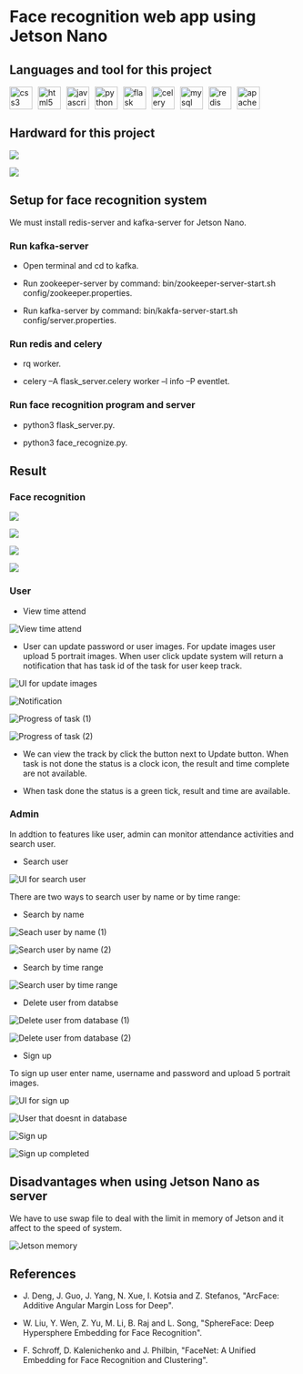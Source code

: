 # Face recognition web app using Jetson Nano

## Languages and tool for this project

<div style="display: flex; flex-direction: row; justify-content: flex-start; gap: 10px;"><a href="https://www.w3schools.com/css/" target="_blank" rel="noreferrer"> <img src="https://raw.githubusercontent.com/devicons/devicon/master/icons/css3/css3-original-wordmark.svg" alt="css3" width="40" height="40"/> </a><a href="https://www.w3.org/html/" target="_blank" rel="noreferrer"> <img src="https://raw.githubusercontent.com/devicons/devicon/master/icons/html5/html5-original-wordmark.svg" alt="html5" width="40" height="40"/> </a><a href="https://developer.mozilla.org/en-US/docs/Web/JavaScript" target="_blank" rel="noreferrer"> <img src="https://raw.githubusercontent.com/devicons/devicon/master/icons/javascript/javascript-original.svg" alt="javascript" width="40" height="40"/> </a><a href="https://www.python.org/" target="_blank" rel="noreferrer"><img src="https://s3.dualstack.us-east-2.amazonaws.com/pythondotorg-assets/media/files/python-logo-only.svg" alt="python" width="40" height="40"/></a><a href="https://flask.palletsprojects.com/en/3.0.x/" target="_blank" rel="noreferrer"><img src="./result/Flask.png" alt="flask" width="40" height="40"/></a><a href="https://docs.celeryq.dev/en/stable/getting-started/introduction.html" target="_blank" rel="noreferrer"><img src="https://raw.githubusercontent.com/celery/celery/master/docs/images/celery_512.png" alt="celery" width="40" height="40"/></a><a href="https://www.mysql.com/"><img src="./result/MySQL.png" alt="mysql" width="40" height="40"/></a><a><img src="./result/Redis.png" alt="redis" width="40" height="40"/></a><a><img src="./result/Apache Kafka.png" alt="apache kafka" width="40" height="40"/></a></div>

## Hardward for this project

![](./result/JETSON-NANO-B01-a-800x800.jpg)

![](./result/Intel-RealSense-D435i.jpg)

## Setup for face recognition system

We must install redis-server and kafka-server for Jetson Nano.

### Run kafka-server

- Open terminal and cd to kafka.

- Run zookeeper-server by command: bin/zookeeper-server-start.sh
  config/zookeeper.properties.

- Run kafka-server by command: bin/kakfa-server-start.sh config/server.properties.

### Run redis and celery

- rq worker.

- celery –A flask_server.celery worker –l info –P eventlet.

### Run face recognition program and server

- python3 flask_server.py.

- python3 face_recognize.py.

## Result

### Face recognition

![](./result/Screenshot%202023-08-21%20110944.png)

![](./result/Screenshot%202023-08-21%20111305.png)

![](./result/Screenshot%202023-08-21%20111359.png)

![](./result/Screenshot%202023-08-21%20111444.png)

### User

- View time attend

![](./result/Screenshot%202023-08-21%20111602.png "View time attend")

- User can update password or user images. For update images user upload 5 portrait images. When user click update system will return a notification that has task id of the task for user keep track.

![](./result/Screenshot%202023-08-21%20112023.png "UI for update images")

![](./result/Screenshot%202023-09-19%20201117.png "Notification")

![](./result/Screenshot%202023-09-19%20202043.png "Progress of task (1)")

![](./result/Screenshot%202023-09-19%20202316.png "Progress of task (2)")

- We can view the track by click the button next to Update button. When task is not done the status is a clock icon, the result and time complete are not available.

- When task done the status is a green tick, result and time are available.

### Admin

In addtion to features like user, admin can monitor attendance activities and search user.

- Search user

![](./result/Screenshot%202023-08-21%20112655.png "UI for search user")

There are two ways to search user by name or by time range:

- Search by name

![](./result/Screenshot%202023-08-21%20112855.png "Seach user by name (1)")

![](./result/Screenshot%202023-08-21%20112916.png "Search user by name (2)")

- Search by time range

![](./result/Screenshot%202023-08-21%20113500.png "Search user by time range")

- Delete user from databse

![](./result/Screenshot%202023-08-21%20113159.png "Delete user from database (1)")

![](./result/Screenshot%202023-08-21%20113412.png "Delete user from database (2)")

- Sign up

To sign up user enter name, username and password and upload 5 portrait images.

![](./result/Screenshot%202023-09-19%20215526.png "UI for sign up")

![](./result/Screenshot%202023-08-21%20113827.png "User that doesnt in database")

![](./result/Screenshot%202023-09-19%20223242.png "Sign up")

![](./result/Screenshot%202023-08-21%20114111.png "Sign up completed")

## Disadvantages when using Jetson Nano as server

We have to use swap file to deal with the limit in memory of Jetson and it affect to the speed of system.

![](./result/Screenshot%20from%202023-08-21%2011-38-40.png "Jetson memory")

## References

- J. Deng, J. Guo, J. Yang, N. Xue, I. Kotsia and Z. Stefanos, "ArcFace: Additive Angular
  Margin Loss for Deep".

- W. Liu, Y. Wen, Z. Yu, M. Li, B. Raj and L. Song, "SphereFace: Deep Hypersphere
  Embedding for Face Recognition".

- F. Schroff, D. Kalenichenko and J. Philbin, "FaceNet: A Unified Embedding for Face
  Recognition and Clustering".
